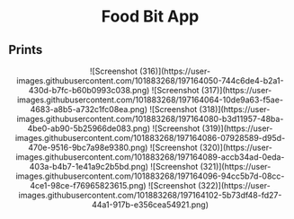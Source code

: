 <h1 align="center">Food Bit App</h1>

## Prints
<p align="center">
![Screenshot (316)](https://user-images.githubusercontent.com/101883268/197164050-744c6de4-b2a1-430d-b7fc-b60b0993c038.png)
![Screenshot (317)](https://user-images.githubusercontent.com/101883268/197164064-10de9a63-f5ae-4683-a8b5-a732c1fc08ea.png)
![Screenshot (318)](https://user-images.githubusercontent.com/101883268/197164080-b3d11957-48ba-4be0-ab90-5b25966de083.png)
![Screenshot (319)](https://user-images.githubusercontent.com/101883268/197164086-07928589-d95d-470e-9516-9bc7a98e9380.png)
![Screenshot (320)](https://user-images.githubusercontent.com/101883268/197164089-accb34ad-0eda-403a-b4b7-1e41a9c2b5bd.png)
![Screenshot (321)](https://user-images.githubusercontent.com/101883268/197164096-94cc5b7d-08cc-4ce1-98ce-f76965823615.png)
![Screenshot (322)](https://user-images.githubusercontent.com/101883268/197164102-5b73df48-fd27-44a1-917b-e356cea54921.png)

</p>

